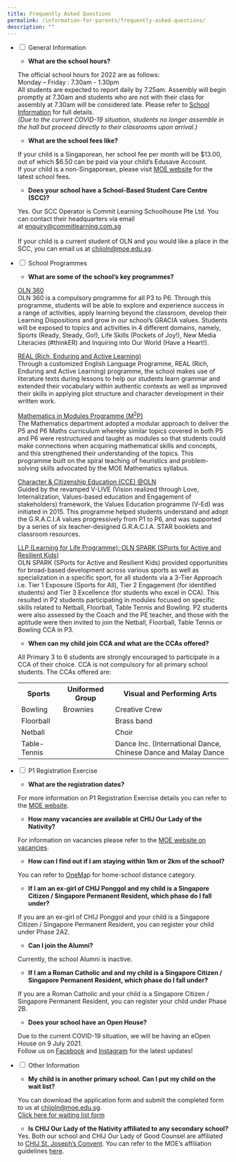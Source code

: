 ```yaml
---
title: Frequently Asked Questions
permalink: /information-for-parents/frequently-asked-questions/
description: ""
---
```

<ul class="jekyllcodex_accordion">
<li><input id="accordion1" type="checkbox" /> <label for="accordion1">General Information</label>
<div>
<ul>
<li><strong>What are the school hours?</strong></li>
</ul>
<p>The official school hours for 2022 are as follows:<br />Monday &ndash; Friday : 7.30am - 1.30pm<br />All students are expected to report daily by 7.25am. Assembly will begin promptly at 7.30am and students who are not with their class for assembly at 7.30am will be considered late. Please refer to&nbsp;<a href="/school-information/general-information/school-hours" target="_blank" rel="noopener">School Information</a>&nbsp;for full details.<br /><em>(Due to the current COVID-19 situation, students no longer assemble in the hall but proceed directly to their classrooms upon arrival.)</em></p>
<ul>
<li><strong>What are the school fees like?</strong></li>
</ul>
<p>If your child is a Singaporean, her school fee per month will be $13.00, out of which $6.50 can be paid via your child&rsquo;s Edusave Account.<br />If your child is a non-Singaporean, please visit&nbsp;<a href="https://www.moe.gov.sg/financial-matters/fees" target="_blank" rel="noopener">MOE website</a>&nbsp;for the latest school fees.</p>
<ul>
<li><strong>Does your school have a School-Based Student Care Centre (SCC)?</strong></li>
</ul>
<p>Yes. Our SCC Operator is Commit Learning Schoolhouse Pte Ltd. You can contact their headquarters via email at&nbsp;<a href="mailto:enquiry@commitlearning.com.sg" target="">enquiry@commitlearning.com.sg</a><br /><br />If your child is a current student of OLN and you would like a place in the SCC, you can email us at&nbsp;<a href="mailto:chijoln@moe.edu.sg" target="">chijoln@moe.edu.sg</a>.</p>
</div>
</li>
<li><input id="accordion2" type="checkbox" /> <label for="accordion2">School Programmes</label>
<div>
<ul>
<li><strong>What are some of the school&rsquo;s key programmes?</strong></li>
</ul>
<p><u>OLN 360<br /></u>OLN 360 is a compulsory programme for all P3 to P6. Through this programme, students will be able to explore and experience success in a range of activities, apply learning beyond the classroom, develop their Learning Dispositions and grow in our school&rsquo;s GRACIA values. Students will be exposed to topics and activities in 4 different domains, namely, Sports (Ready, Steady, Go!), Life Skills (Pockets of Joy!), New Media Literacies (#thinkER) and Inquiring into Our World (Have a Heart!).</p>
<p><u>REAL (Rich, Enduring and Active Learning)<br /></u>Through a customized English Language Programme, REAL (Rich, Enduring and Active Learning) programme, the school makes use of literature texts during lessons to help our students learn grammar and extended their vocabulary within authentic contexts as well as improved their skills in applying plot structure and character development in their written work.</p>
<p><u>Mathematics in Modules Programme (M<sup>2</sup>P)<br /></u>The Mathematics department adopted a modular approach to deliver the P5 and P6 Maths curriculum whereby similar topics covered in both P5 and P6 were restructured and taught as modules so that students could make connections when acquiring mathematical skills and concepts, and this strengthened their understanding of the topics. This programme built on the spiral teaching of heuristics and problem-solving skills advocated by the MOE Mathematics syllabus.</p>
<p><u>Character &amp; Citizenship Education (CCE) @OLN<br /></u>Guided by the revamped V-LIVE (Vision realized through Love, Internalization, Values-based education and Engagement of stakeholders) framework, the Values Education programme (V-Ed) was initiated in 2015. This programme helped students understand and adopt the G.R.A.C.I.A values progressively from P1 to P6, and was supported by a series of six teacher-designed G.R.A.C.I.A. STAR booklets and classroom resources.&nbsp;</p>
<p><u>LLP (Learning for Life Programme): OLN SPARK (SPorts for Active and Resilient Kids)<br /></u>OLN SPARK (SPorts for Active and Resilient Kids) provided opportunities for broad-based development across various sports as well as specialization in a specific sport, for all students via a 3-Tier Approach i.e. Tier 1 Exposure (Sports for All), Tier 2 Engagement (for identified students) and Tier 3 Excellence (for students who excel in CCA). This resulted in P2 students participating in modules focused on specific skills related to Netball, Floorball, Table Tennis and Bowling. P2 students were also assessed by the Coach and the PE teacher, and those with the aptitude were then invited to join the Netball, Floorball, Table Tennis or Bowling CCA in P3.&nbsp;</p>
<ul>
<li><strong>When can my child join CCA and what are the CCAs offered?</strong></li>
</ul>
<p>All Primary 3 to 6 students are strongly encouraged to participate in a CCA of their choice. CCA is not compulsory for all primary school students. The CCAs offered are:</p>
<table>
<tbody>
<tr>
<th>Sports</th>
<th>Uniformed Group</th>
<th>Visual and Performing Arts</th>
</tr>
<tr>
<td>Bowling</td>
<td>Brownies</td>
<td>Creative Crew</td>
</tr>
<tr>
<td>Floorball</td>
<td>&nbsp;</td>
<td>Brass band</td>
</tr>
<tr>
<td>Netball</td>
<td>&nbsp;</td>
<td>Choir</td>
</tr>
<tr>
<td>Table-Tennis</td>
<td>&nbsp;</td>
<td>Dance Inc. (International Dance, Chinese Dance and Malay Dance</td>
</tr>
</tbody>
</table>
</div>
</li>
<li><input id="accordion3" type="checkbox" /> <label for="accordion3">P1 Registration Exercise</label>
<div>
<ul>
<li><strong>What are the registration dates?</strong></li>
</ul>
<p>For more information on P1 Registration Exercise details you can refer to the&nbsp;<a href="https://www.moe.gov.sg/primary/p1-registration" target="_blank" rel="noopener">MOE website</a>.</p>
<ul>
<li><strong>How many vacancies are available at CHIJ Our Lady of the Nativity?</strong></li>
</ul>
<p>For information on vacancies please refer to the&nbsp;<a href="https://www.moe.gov.sg/primary/p1-registration/vacancies-and-balloting" target="_blank" rel="noopener">MOE website on vacancies</a>.</p>
<ul>
<li><strong>How can I find out if I am staying within 1km or 2km of the school?</strong></li>
</ul>
<p>You can refer to&nbsp;<a href="https://www.onemap.sg/" target="_blank" rel="noopener">OneMa</a>p&nbsp;for home-school distance category.</p>
<ul>
<li><strong>If I am an ex-girl of CHIJ Ponggol and my child is a Singapore Citizen / Singapore Permanent Resident, which phase do I fall under?</strong></li>
</ul>
<p>If you are an ex-girl of CHIJ Ponggol and your child is a Singapore Citizen / Singapore Permanent Resident, you can register your child under Phase 2A2.&nbsp;</p>
<ul>
<li><strong>Can I join the Alumni?</strong></li>
</ul>
<p>Currently, the school Alumni is inactive.</p>
<ul>
<li><strong>If I am a Roman Catholic and and my child is a Singapore Citizen / Singapore Permanent Resident, which phase do I fall under?</strong></li>
</ul>
<p>If you are a Roman Catholic and your child is a Singapore Citizen / Singapore Permanent Resident, you can register your child under Phase 2B.</p>
<ul>
<li><strong>Does your school have an Open House?</strong></li>
</ul>
<p>Due to the current COVID-19 situation, we will be having an eOpen House on 9 July 2021.&nbsp;<br />Follow us on&nbsp;<a href="https://www.facebook.com/chijoln.official/" target="_blank" rel="noopener">Facebook</a>&nbsp;and&nbsp;<a href="https://www.instagram.com/chijoln.official/" target="_blank" rel="noopener">Instagram</a>&nbsp;for the latest updates!</p>
</div>
</li>
<li><input id="accordion4" type="checkbox" /> <label for="accordion4">Other Information</label>
<div>
<ul>
<li><strong>My child is in another primary school. Can I put my child on the wait list?</strong></li>
</ul>
<p>You can download the application form and submit the completed form to us at&nbsp;<a href="mailto:chijoln@moe.edu.sg" target="">chijoln@moe.edu.sg</a>.<br /><a href="/files/Waiting%20List%20-%20General.pdf" target="_blank" rel="noopener">Click here for waiting list form</a></p>
<ul>
<li><strong>Is CHIJ Our Lady of the Nativity affiliated to any secondary school?</strong></li>
</ul>
<div>Yes. Both our school and CHIJ Our Lady of Good Counsel are affiliated to&nbsp;<a href="https://chijstjosephsconvent.moe.edu.sg/" target="_blank" rel="noopener">CHIJ St. Joseph&rsquo;s Convent</a>. You can refer to the MOE&rsquo;s affiliation guidelines&nbsp;<a href="https://www.moe.gov.sg/faq?categoryid=16ACAB5DB5E04052B36BF3074B86FB88&faqid=A833B4AB26874C278511556F8CDFF5E3" target="_blank" rel="noopener">here</a>.</div>
</div>
</li>
</ul>